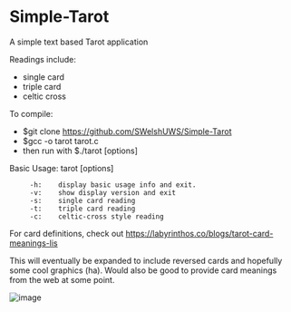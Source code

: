 # Simple-Tarot
A simple text based Tarot application

Readings include:
  * single card
  * triple card
  * celtic cross 

To compile: 
  * $git clone https://github.com/SWelshUWS/Simple-Tarot
  * $gcc -o tarot tarot.c
  * then run with $./tarot [options]

Basic Usage:
tarot [options] 


         -h:    display basic usage info and exit.
         -v:    show display version and exit
         -s:    single card reading
         -t:    triple card reading
         -c:    celtic-cross style reading

For card definitions, check out https://labyrinthos.co/blogs/tarot-card-meanings-lis
  
  
This will eventually be expanded to include reversed cards and hopefully some cool graphics (ha). Would also be good to provide card meanings from the web at some point.


![image](https://user-images.githubusercontent.com/91130584/168424475-6514e172-8c25-4c89-9d36-e654030ad0fe.png)


